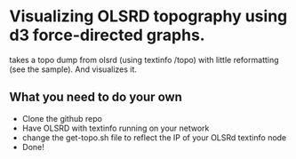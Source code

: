 Visualizing OLSRD topography using d3 force-directed graphs.
============================================================

takes a topo dump from olsrd (using textinfo /topo) with little
reformatting (see the sample). And visualizes it.

What you need to do your own
----------------------------

* Clone the github repo
* Have OLSRD with textinfo running on your network
* change the get-topo.sh file to reflect the IP of your OLSRd textinfo node
* Done!
